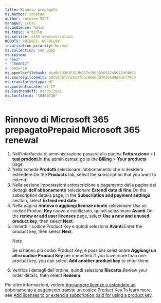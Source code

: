```yaml
---
title: Rinnovo prepagato
ms.author: cmcatee
author: cmcatee-MSFT
manager: scotv
ms.audience: Admin
ms.topic: article
ms.service: o365-administration
ROBOTS: NOINDEX, NOFOLLOW
localization_priority: Normal
ms.collection: Adm_O365
ms.custom:
- "662"
- "1500012"
- commerce
ms.openlocfilehash: dce0d832016913b057ef968926552a56419f4b62
ms.sourcegitcommit: 5dc52d5fcb2833fbbc064edb783e609d8eef79c0
ms.translationtype: MT
ms.contentlocale: it-IT
ms.lasthandoff: 03/05/2021
ms.locfileid: "50469738"
---
```

# <a name="prepaid-microsoft-365-renewal"></a><span data-ttu-id="e7f6e-102">Rinnovo di Microsoft 365 prepagato</span><span class="sxs-lookup"><span data-stu-id="e7f6e-102">Prepaid Microsoft 365 renewal</span></span>

1. <span data-ttu-id="e7f6e-103">Nell'interfaccia di amministrazione passare alla pagina **Fatturazione** \> **[I tuoi prodotti](https://go.microsoft.com/fwlink/p/?linkid=842054)**.</span><span class="sxs-lookup"><span data-stu-id="e7f6e-103">In the admin center, go to the **Billing** \> **[Your products](https://go.microsoft.com/fwlink/p/?linkid=842054)** page.</span></span>
2. <span data-ttu-id="e7f6e-104">Nella scheda **Prodotti** selezionare l'abbonamento che si desidera estendere.</span><span class="sxs-lookup"><span data-stu-id="e7f6e-104">On the **Products** tab, select the subscription that you want to extend.</span></span>
3. <span data-ttu-id="e7f6e-105">Nella sezione Impostazioni sottoscrizione e pagamento della pagina dei dettagli **dell'abbonamento** selezionare **Estendi data di fine.**</span><span class="sxs-lookup"><span data-stu-id="e7f6e-105">On the subscription details page, in the **Subscription and payment settings** section, select **Extend end date**.</span></span>
4. <span data-ttu-id="e7f6e-106">Nella pagina **rinnova o aggiungi licenze utente** selezionare Usa un codice Product **Key** nuovo e inutilizzato, quindi selezionare **Avanti.**</span><span class="sxs-lookup"><span data-stu-id="e7f6e-106">On the **renew or add user licenses** page, select **Use a new and unused product key**, then select **Next**.</span></span>
5. <span data-ttu-id="e7f6e-107">Immetti il codice Product Key e quindi seleziona **Avanti.**</span><span class="sxs-lookup"><span data-stu-id="e7f6e-107">Enter the product key, then select **Next**.</span></span>
    > [!NOTE]
    > <span data-ttu-id="e7f6e-108">Se si hanno più codici Product Key, è possibile selezionare **Aggiungi un altro codice Product Key** per immetterli.</span><span class="sxs-lookup"><span data-stu-id="e7f6e-108">If you have more than one product key, you can select **Add another product key** to enter them.</span></span>
6. <span data-ttu-id="e7f6e-109">Verifica i dettagli dell'ordine, quindi seleziona **Riscatta.**</span><span class="sxs-lookup"><span data-stu-id="e7f6e-109">Review your order details, then select **Redeem**.</span></span>

<span data-ttu-id="e7f6e-110">Per altre informazioni, vedere [Aggiungere licenze o estendere un abbonamento a pagamento tramite un codice Product Key.](https://docs.microsoft.com/microsoft-365/commerce/licenses/add-licenses-using-product-key)</span><span class="sxs-lookup"><span data-stu-id="e7f6e-110">To learn more, see [Add licenses to or extend a subscription paid for using a product key](https://docs.microsoft.com/microsoft-365/commerce/licenses/add-licenses-using-product-key).</span></span>
